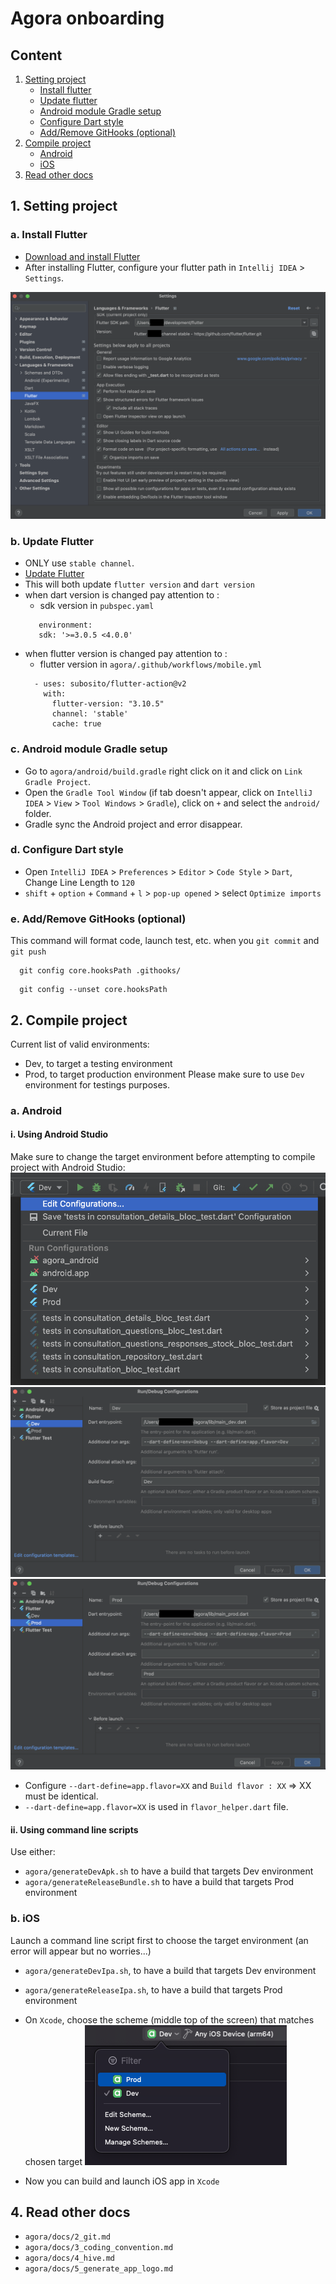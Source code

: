 # Agora onboarding

## Content

1. [Setting project](#1-setting-project)
   * [Install flutter](#a-install-flutter)
   * [Update flutter](#b-update-flutter)
   * [Android module Gradle setup](#c-android-module-gradle-setup)
   * [Configure Dart style](#d-configure-dart-style)
   * [Add/Remove GitHooks (optional)](#e-addremove-githooks-optional)
2. [Compile project](#2-compile-project)
   * [Android](#a-android)
   * [iOS](#b-ios)
3. [Read other docs](#4-read-other-docs)


## 1. Setting project
### a. Install Flutter
- [Download and install Flutter](https://docs.flutter.dev/get-started/install)
- After installing Flutter, configure your flutter path in `Intellij IDEA` > `Settings`.

![flutter-configuration](docs/image/configuration_example.png)

### b. Update Flutter
- ONLY use `stable channel`.
- [Update Flutter](https://docs.flutter.dev/release/upgrade)
- This will both update `flutter version` and `dart version`
- when dart version is changed pay attention to :
  - sdk version in `pubspec.yaml`
   ```
      environment:
      sdk: '>=3.0.5 <4.0.0'
    ```
- when flutter version is changed pay attention to :
  - flutter version in `agora/.github/workflows/mobile.yml`
  ```      
    - uses: subosito/flutter-action@v2
      with:
        flutter-version: "3.10.5"
        channel: 'stable'
        cache: true
  ```

### c. Android module Gradle setup
- Go to `agora/android/build.gradle` right click on it and click on `Link Gradle Project`.
- Open the `Gradle Tool Window` (if tab doesn't appear, click on `IntelliJ IDEA` > `View` > `Tool Windows` > `Gradle`), click on `+` and select the `android/` folder.
- Gradle sync the Android project and error disappear.

### d. Configure Dart style
- Open `IntelliJ IDEA` > `Preferences` > `Editor` > `Code Style` > `Dart`, Change Line Length to `120`
- `shift` + `option` + `Command` + `l` > `pop-up opened` > select `Optimize imports`

### e. Add/Remove GitHooks (optional)
This command will format code, launch test, etc. when you `git commit` and `git push`
```shell
  git config core.hooksPath .githooks/
```
```shell
  git config --unset core.hooksPath
```

## 2. Compile project

Current list of valid environments:
- Dev, to target a testing environment
- Prod, to target production environment
  Please make sure to use `Dev` environment for testings purposes.

### a. Android

#### i. Using Android Studio
Make sure to change the target environment before attempting to compile project with Android Studio:
![edit configuration](docs/image/edit_configuration.png)
![main_dev](docs/image/main_dev.png)
![main_prod](docs/image/main_prod.png)

- Configure `--dart-define=app.flavor=XX` and `Build flavor : XX` => XX must be identical.
- `--dart-define=app.flavor=XX` is used in `flavor_helper.dart` file.

#### ii. Using command line scripts

Use either:
- `agora/generateDevApk.sh` to have a build that targets Dev environment
- `agora/generateReleaseBundle.sh` to have a build that targets Prod environment

### b. iOS

Launch a command line script first to choose the target environment (an error will appear but no worries...)
- `agora/generateDevIpa.sh`, to have a build that targets Dev environment
- `agora/generateReleaseIpa.sh`, to have a build that targets Prod environment
- On `Xcode`, choose the scheme (middle top of the screen) that matches chosen target
![xcode_scheme](docs/image/xcode_scheme.png)

- Now you can build and launch iOS app in `Xcode`

## 4. Read other docs
- `agora/docs/2_git.md`
- `agora/docs/3_coding_convention.md`
- `agora/docs/4_hive.md`
- `agora/docs/5_generate_app_logo.md`
